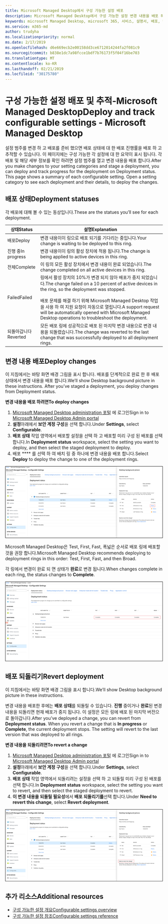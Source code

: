 ```yaml
---
title: Microsoft Managed Desktop에서 구성 가능한 설정 배포
description: Microsoft Managed Desktop에서 구성 가능한 설정 변경 내용을 배포 하 고 추적 합니다.
keywords: microsoft Managed Desktop, microsoft 365, 서비스, 설명서, 배포, 단계적 배포, 구성 가능한 설정
ms.service: m365-md
author: trudyha
ms.localizationpriority: normal
ms.date: 2/17/2019
ms.openlocfilehash: d6e669ecb2e00158dd3ce6712014244fa2f081c9
ms.sourcegitcommit: b838e1dc7a98fcce1bdf7b76173f5f04f16be703
ms.translationtype: MT
ms.contentlocale: ko-KR
ms.lasthandoff: 02/21/2019
ms.locfileid: "30175780"
---
```

# <a name="deploy-and-track-configurable-settings---microsoft-managed-desktop"></a><span data-ttu-id="5471b-104">구성 가능한 설정 배포 및 추적-Microsoft Managed Desktop</span><span class="sxs-lookup"><span data-stu-id="5471b-104">Deploy and track configurable settings - Microsoft Managed Desktop</span></span>

<span data-ttu-id="5471b-p101">설정 범주를 변경 하 고 배포를 준비 했으면 배포 상태에 대 한 배포 진행률을 배포 하 고 추적할 수 있습니다. 이 페이지에는 구성 가능한 각 설정에 대 한 요약이 표시 됩니다. 각 배포 및 해당 세부 정보를 확인 하려면 설정 범주를 열고 변경 내용을 배포 합니다.</span><span class="sxs-lookup"><span data-stu-id="5471b-p101">After you make changes to your setting categories and stage a deployment, you can deploy and track progress for the deployment on Deployment status. This page shows a summary of each configurable setting. Open a setting category to see each deployment and their details, to deploy the changes.</span></span> 

## <a name="deployment-statuses"></a><span data-ttu-id="5471b-108">배포 상태</span><span class="sxs-lookup"><span data-stu-id="5471b-108">Deployment statuses</span></span> 

<span data-ttu-id="5471b-109">각 배포에 대해 볼 수 있는 동상입니다.</span><span class="sxs-lookup"><span data-stu-id="5471b-109">These are the statues you’ll see for each deployment.</span></span>

<span data-ttu-id="5471b-110">상태</span><span class="sxs-lookup"><span data-stu-id="5471b-110">Status</span></span>  | <span data-ttu-id="5471b-111">설명</span><span class="sxs-lookup"><span data-stu-id="5471b-111">Explanation</span></span> 
--- | --- 
<span data-ttu-id="5471b-112">배포</span><span class="sxs-lookup"><span data-stu-id="5471b-112">Deploy</span></span> | <span data-ttu-id="5471b-113">변경 내용이이 링으로 배포 되기를 기다리는 중입니다.</span><span class="sxs-lookup"><span data-stu-id="5471b-113">Your change is waiting to be deployed to this ring.</span></span>
<span data-ttu-id="5471b-114">진행 중</span><span class="sxs-lookup"><span data-stu-id="5471b-114">In progress</span></span> | <span data-ttu-id="5471b-115">변경 내용이이 링의 활성 장치에 적용 됩니다.</span><span class="sxs-lookup"><span data-stu-id="5471b-115">The change is being applied to active devices in this ring.</span></span> 
<span data-ttu-id="5471b-116">전체</span><span class="sxs-lookup"><span data-stu-id="5471b-116">Complete</span></span> | <span data-ttu-id="5471b-117">이 링의 모든 활성 장치에서 변경 내용이 완료 되었습니다.</span><span class="sxs-lookup"><span data-stu-id="5471b-117">The change completed on all active devices in this ring.</span></span> 
<span data-ttu-id="5471b-118">Failed</span><span class="sxs-lookup"><span data-stu-id="5471b-118">Failed</span></span> | <span data-ttu-id="5471b-119">링에서 활성 장치의 10%가 변경 되지 않아 배포가 중지 되었습니다.</span><span class="sxs-lookup"><span data-stu-id="5471b-119">The change failed on a 10 percent of active devices in the ring, so the deployment was stopped.</span></span><br><br> <span data-ttu-id="5471b-120">배포 문제를 해결 하기 위해 Microsoft Managed Desktop 작업을 사용 하 여 지원 요청이 자동으로 열립니다.</span><span class="sxs-lookup"><span data-stu-id="5471b-120">A support request will be automatically opened with Microsoft Managed Desktop operations to troubleshoot the deployment.</span></span> 
<span data-ttu-id="5471b-121">되돌아갑니다</span><span class="sxs-lookup"><span data-stu-id="5471b-121">Reverted</span></span> | <span data-ttu-id="5471b-122">모든 배포 링에 성공적으로 배포 된 마지막 변경 내용으로 변경 내용을 되돌렸습니다.</span><span class="sxs-lookup"><span data-stu-id="5471b-122">The change was reverted to the last change that was successfully deployed to all deployment rings.</span></span>

## <a name="deploy-changes"></a><span data-ttu-id="5471b-123">변경 내용 배포</span><span class="sxs-lookup"><span data-stu-id="5471b-123">Deploy changes</span></span>

<span data-ttu-id="5471b-p102">이 지침에서는 바탕 화면 배경 그림을 표시 합니다. 배포를 단계적으로 완료 한 후 배포 상태에서 변경 내용을 배포 합니다.</span><span class="sxs-lookup"><span data-stu-id="5471b-p102">We’ll show Desktop background picture in these instructions. After you’ve staged a deployment, you deploy changes from Deployment status.</span></span> 

<span data-ttu-id="5471b-126">**변경 내용을 배포 하려면**</span><span class="sxs-lookup"><span data-stu-id="5471b-126">**To deploy changes**</span></span>

1. <span data-ttu-id="5471b-127">[Microsoft Managed Desktop administration 포털](http://aka.ms/mwaasportal) 에 로그인</span><span class="sxs-lookup"><span data-stu-id="5471b-127">Sign in to [Microsoft Managed Desktop Admin portal](http://aka.ms/mwaasportal)</span></span>
2. <span data-ttu-id="5471b-128">**설정**아래에서 **보안 계정 구성**을 선택 합니다.</span><span class="sxs-lookup"><span data-stu-id="5471b-128">Under **Settings**, select **Configurable**.</span></span>
3. <span data-ttu-id="5471b-129">**배포 상태** 작업 영역에서 배포할 설정을 선택 하 고 배포할 미리 구성 된 배포를 선택 합니다.</span><span class="sxs-lookup"><span data-stu-id="5471b-129">In **Deployment status** workspace, select the setting you want to deploy, and then select the staged deployment to deploy.</span></span>
4. <span data-ttu-id="5471b-130">배포 \*\*\*\* 를 선택 하 여 배치 링 중 하나에 변경 내용을 배포 합니다.</span><span class="sxs-lookup"><span data-stu-id="5471b-130">Select **Deploy** to deploy the change to one of the deployment rings.</span></span>

![구성 가능한 설정 배포 상태 개요](images/deploy-cs-overview.png)

<span data-ttu-id="5471b-132">Microsoft Managed Desktop은 Test, First, Fast, 폭넓은 순서로 배포 링에 배포할 것을 권장 합니다.</span><span class="sxs-lookup"><span data-stu-id="5471b-132">Microsoft Managed Desktop recommends deploying to deployment rings in this order: Test, First, Fast, and then Broad.</span></span> 

<span data-ttu-id="5471b-133">각 링에서 변경이 완료 되 면 상태가 **완료**로 변경 됩니다.</span><span class="sxs-lookup"><span data-stu-id="5471b-133">When changes complete in each ring, the status changes to **Complete**.</span></span>

![구성 가능한 설정 배포 완료](images/config-setting-complete.png)

## <a name="revert-deployment"></a><span data-ttu-id="5471b-135">배포 되돌리기</span><span class="sxs-lookup"><span data-stu-id="5471b-135">Revert deployment</span></span>

<span data-ttu-id="5471b-136">이 지침에서는 바탕 화면 배경 그림을 표시 합니다.</span><span class="sxs-lookup"><span data-stu-id="5471b-136">We’ll show Desktop background picture in these instructions.</span></span> 

<span data-ttu-id="5471b-p103">변경 내용을 배포한 후에는 **배포 상태**를 되돌릴 수 있습니다. **진행** 중이거나 **완료**된 변경 내용을 되돌리면 현재 배포가 중지 됩니다. 이 설정은 모든 링에 배포 된 마지막 버전으로 돌아갑니다.</span><span class="sxs-lookup"><span data-stu-id="5471b-p103">After you’ve deployed a change, you can revert from **Deployment status**. When you revert a change that is **In progress** or **Complete**, the current deployment stops. The setting will revert to the last version that was deployed to all rings.</span></span> 

<span data-ttu-id="5471b-140">**변경 내용을 되돌리려면**</span><span class="sxs-lookup"><span data-stu-id="5471b-140">**To revert a change**</span></span>
1. <span data-ttu-id="5471b-141">[Microsoft Managed Desktop administration 포털](http://aka.ms/mwaasportal) 에 로그인</span><span class="sxs-lookup"><span data-stu-id="5471b-141">Sign in to [Microsoft Managed Desktop Admin portal](http://aka.ms/mwaasportal)</span></span>
2. <span data-ttu-id="5471b-142">**설정**아래에서 **보안 계정 구성**을 선택 합니다.</span><span class="sxs-lookup"><span data-stu-id="5471b-142">Under **Settings**, select **Configurable**.</span></span>
3. <span data-ttu-id="5471b-143">**배포 상태** 작업 영역에서 되돌리려는 설정을 선택 하 고 되돌릴 미리 구성 된 배포를 선택 합니다.</span><span class="sxs-lookup"><span data-stu-id="5471b-143">In **Deployment status** workspace, select the setting you want to revert, and then select the staged deployment to revert.</span></span>
4. <span data-ttu-id="5471b-144">**이 변경 내용을 되돌릴 필요성**에서 **배포 되돌리기를**선택 합니다.</span><span class="sxs-lookup"><span data-stu-id="5471b-144">Under **Need to revert this change**, select **Revert deployment**.</span></span>

![구성 가능한 설정 배포 되돌리기](images/config-setting-revert.png) 

## <a name="additional-resources"></a><span data-ttu-id="5471b-146">추가 리소스</span><span class="sxs-lookup"><span data-stu-id="5471b-146">Additional resources</span></span>
- [<span data-ttu-id="5471b-147">구성 가능한 설정 개요</span><span class="sxs-lookup"><span data-stu-id="5471b-147">Configurable settings overview</span></span>](config-setting-overview.md)
- [<span data-ttu-id="5471b-148">구성 가능한 설정 참조</span><span class="sxs-lookup"><span data-stu-id="5471b-148">Configurable settings reference</span></span>](config-setting-ref.md) 